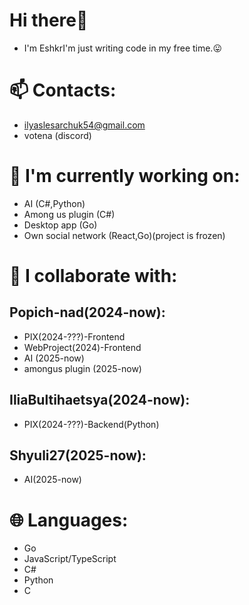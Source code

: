 # Hi there👋
 - I'm EshkrI'm just writing code in my free time.😛

# 📫 Contacts:
 - ilyaslesarchuk54@gmail.com 
 - votena (discord)

# 🔧 I'm currently working on:
 - AI (C#,Python)
 - Among us plugin (C#)
 - Desktop app (Go)
 - Own social network (React,Go)(project is frozen) 

# 🍈 I collaborate with:
 ## Popich-nad(2024-now): 
 - PIX(2024-???)-Frontend
 - WebProject(2024)-Frontend
 - AI (2025-now)
 - amongus plugin (2025-now)

 ## IliaBultihaetsya(2024-now):
 - PIX(2024-???)-Backend(Python)

 ## Shyuli27(2025-now):
  - AI(2025-now)
  


# 🌐 Languages:
 - Go
 - JavaScript/TypeScript
 - C#
 - Python
 - C
   
<!--
**ShorWati/Shorwati** is a ✨ _special_ ✨ repository because its `README.md` (this file) appears on your GitHub profile.

Here are some ideas to get you started:

- 🔭 I’m currently working on ...
- 🌱 I’m currently learning ...
- 👯 I’m looking to collaborate on ...
- 🤔 I’m looking for help with ...
- 💬 Ask me about ...
- 📫 How to reach me: ...
- 😄 Pronouns: ...
- ⚡ Fun fact: ...
-->
